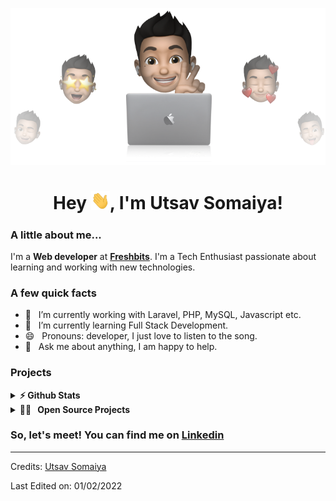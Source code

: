 <p align="center"><img src="https://github.com/UtsavSomaiya/UtsavSomaiya/blob/main/cover-thompson.png"></p>

<h1 align="center"> Hey <img src="https://github.com/UtsavSomaiya/UtsavSomaiya/blob/main/Hi.gif" width="30px">, I'm Utsav Somaiya!</h1>

### A little about me...
I'm a **Web developer** at **[Freshbits](https://github.com/freshbitsweb)**. I'm a Tech Enthusiast passionate about learning and working with new technologies.<br/>

### A few quick facts
- 🔭 &nbsp; I’m currently working with Laravel,
PHP, MySQL, Javascript etc.
- 🌱 &nbsp; I’m currently learning Full Stack Development.
- 😄 &nbsp; Pronouns: developer, I just love to listen to the song.
- 💬 &nbsp; Ask me about anything, I am happy to help.

### Projects
<details>	
  <summary><b>⚡ Github Stats</b></summary>
</details>

<details>
  <summary><b>👩‍💻 &nbsp; Open Source Projects</b></summary>
</details>

### So, let's meet!                                                                                                                                               You can find me on [Linkedin](https://www.linkedin.com/in/utsavsomaiya)
-----
Credits: [Utsav Somaiya](https://github.com/UtsavSomaiya)

Last Edited on: 01/02/2022
